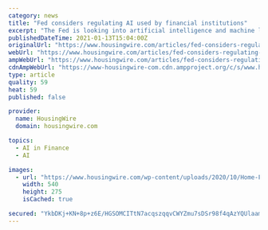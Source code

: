 ```yaml
---
category: news
title: "Fed considers regulating AI used by financial institutions"
excerpt: "The Fed is looking into artificial intelligence and machine learning, and is considering stepping up its oversight in these for financial institutions."
publishedDateTime: 2021-01-13T15:04:00Z
originalUrl: "https://www.housingwire.com/articles/fed-considers-regulating-ai-used-by-financial-institutions/"
webUrl: "https://www.housingwire.com/articles/fed-considers-regulating-ai-used-by-financial-institutions/"
ampWebUrl: "https://www.housingwire.com/articles/fed-considers-regulating-ai-used-by-financial-institutions/amp/"
cdnAmpWebUrl: "https://www-housingwire-com.cdn.ampproject.org/c/s/www.housingwire.com/articles/fed-considers-regulating-ai-used-by-financial-institutions/amp/"
type: article
quality: 59
heat: 59
published: false

provider:
  name: HousingWire
  domain: housingwire.com

topics:
  - AI in Finance
  - AI

images:
  - url: "https://www.housingwire.com/wp-content/uploads/2020/10/Home-For-Sale_01.jpg?w=1024&resize=540,275"
    width: 540
    height: 275
    isCached: true

secured: "YkbDKj+KN+8p+z6E/HGSOMCITtN7acqszqqvCWYZmu7sDSr98f4qAzYQUlaamP0n2vThnG8gs8ayQJj73AHxrBH8sf5y2eA+eBYDtM1JP1auvYduB0Y+rhxnPw7iptVCJgjSOCRkaa894yqoDdTpEyXPhN7eanUl2IiLm4zCV5qrMYduPeEJ/+HVJX4sNsf/O7+sKl1oKQBfn1OFO0xokvrrELWmYHfzUqxUVxSEoM/CHO6kMMuH/OZQU2dLONUemXbe4Sxkn0KiqRWfeZR4qU+97Kdpfd6ehwUoqHQImD9IgoNJTYLkxlw9VnHp6VFjJ2OMU92bELw2ypTaNJ9z2fF3LKoqCS7IN3mLNT1P1i0=;aqtw8IbLiBBmxbt+nP9krQ=="
---
```


